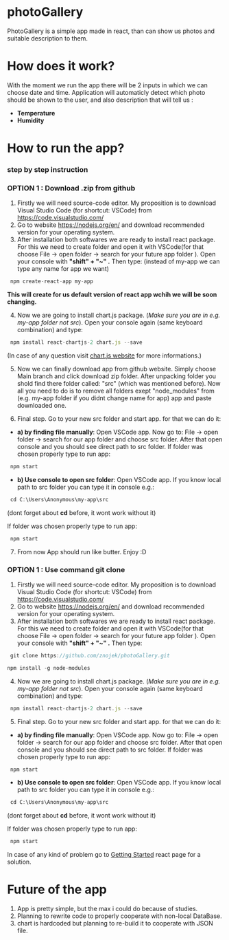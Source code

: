 # photoGallery

PhotoGallery is a simple app made in react, than can show us photos and suitable description to them. 

# How does it work?

With the moment we run the app there will be 2 inputs in which we can choose date and time. Application will automaticly detect which photo should be
shown to the user, and also description that will tell us :
* **Temperature**
* **Humidity**

# How to run the app?

 ### step by step instruction
 
 
  
   
  
   ### OPTION 1 : Download .zip from github 

 
1. Firstly we will need source-code editor. My proposition is to download Visual Studio Code (for shortcut: VSCode) from https://code.visualstudio.com/ 
2. Go to website https://nodejs.org/en/ and download recommended version for your operating system.
3. After installation both softwares we are ready to install react package. For this we need to create folder and open it with VSCode(for that choose File -> open folder -> search for your future app folder ). Open your console with
   **"shift" + "~" .** Then type:  (instead of my-app we can type any name for app we want)

```jsx
 npm create-react-app my-app
```
**This will create for us default version of react app wchih we will be soon changing.**

4. Now we are going to install chart.js package. (*Make sure you are in e.g. my-app folder not src*). Open your console again (same keyboard combination) and type:

```jsx
 npm install react-chartjs-2 chart.js --save
```

(In case of any question visit [chart.js website](https://www.chartjs.org/docs/latest/getting-started/installation.html) for more informations.)

5. Now we can finally download app from github website. Simply choose Main branch and click download zip folder. After unpacking folder you shold find there folder called: "src"
(which was mentioned before). Now all you need to do is to remove all folders exept "node_modules" from (e.g. my-app folder if you didnt change name for app) app and paste downloaded one. 

6. Final step. Go to your new src folder and start app. for that we can do it:
* **a) by finding file manually**: Open VSCode app. Now go to: File -> open folder -> search for our app folder and choose src folder. After that open console and you should see direct path to src folder. If folder was chosen properly type to run app:
 
```jsx
 npm start
```

* **b) Use console to open src folder**: Open VSCode app. If you know local path to src folder you can type it in console e.g.:

```jsx
 cd C:\Users\Anonymous\my-app\src
```

(dont forget about **cd** before, it wont work without it)

If folder was chosen properly type to run app:
 
```jsx
 npm start
```


7. From now App should run like butter. Enjoy :D


### OPTION 1 : Use command git clone
  
1. Firstly we will need source-code editor. My proposition is to download Visual Studio Code (for shortcut: VSCode) from https://code.visualstudio.com/ 
2. Go to website https://nodejs.org/en/ and download recommended version for your operating system.
3. After installation both softwares we are ready to install react package. For this we need to create folder and open it with VSCode(for that choose File -> open folder -> search for your future app folder ). Open your console with
   **"shift" + "~" .** Then type:

```jsx
 git clone https://github.com/znojek/photoGallery.git
``` 
   
  ```jsx
  npm install -g node-modules
``` 

4. Now we are going to install chart.js package. (*Make sure you are in e.g. my-app folder not src*). Open your console again (same keyboard combination) and type:

```jsx
 npm install react-chartjs-2 chart.js --save
```

5. Final step. Go to your new src folder and start app. for that we can do it:
* **a) by finding file manually**: Open VSCode app. Now go to: File -> open folder -> search for our app folder and choose src folder. After that open console and you should see direct path to src folder. If folder was chosen properly type to run app:
 
```jsx
 npm start
```

* **b) Use console to open src folder**: Open VSCode app. If you know local path to src folder you can type it in console e.g.:

```jsx
 cd C:\Users\Anonymous\my-app\src
```

(dont forget about **cd** before, it wont work without it)

If folder was chosen properly type to run app:
 
```jsx
 npm start
```



 In case of any kind of problem go to [Getting Started](https://reactjs.org/docs/getting-started.html) react page for a solution.






# Future of the app
1. App is pretty simple, but the max i could do because of studies.
2. Planning to rewrite code to properly cooperate with non-local DataBase.
3. chart is hardcoded but planning to re-build it to cooperate with JSON file.

